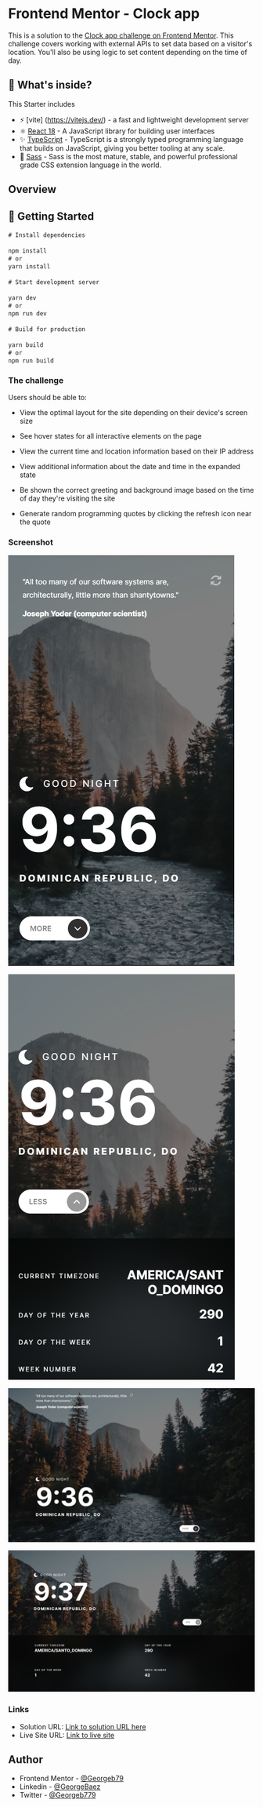# Frontend Mentor - Clock app

This is a solution to the [Clock app challenge on Frontend Mentor](https://www.frontendmentor.io/challenges/clock-app-LMFaxFwrM). This challenge covers working with external APIs to set data based on a visitor's location. You'll also be using logic to set content depending on the time of day.


## 🧐 What's inside?

This Starter includes

- ⚡ [vite] (https://vitejs.dev/) - a fast and lightweight development server
- ⚛️ [React 18](https://reactjs.org/) - A JavaScript library for building user interfaces
- ✨ [TypeScript](https://www.typescriptlang.org/) - TypeScript is a strongly typed programming language that builds on JavaScript, giving you better tooling at any scale.
- 🎉 [Sass](https://sass-lang.com/) - Sass is the most mature, stable, and powerful professional grade CSS extension language in the world.


## Overview

## 🚀 Getting Started

```
# Install dependencies

npm install
# or
yarn install

# Start development server

yarn dev
# or
npm run dev

# Build for production

yarn build
# or
npm run build
```

### The challenge

Users should be able to:

- View the optimal layout for the site depending on their device's screen size

- See hover states for all interactive elements on the page

- View the current time and location information based on their IP address

- View additional information about the date and time in the expanded state

- Be shown the correct greeting and background image based on the time of day they're visiting the site

- Generate random programming quotes by clicking the refresh icon near the quote

### Screenshot

![Mobile view of solution](./screenshot/mobile.png)

![Mobile active view of solution](./screenshot/mobile-active.png)

![Desktop view of solution](./screenshot/desktop.png)

![Desktop active view of solution](./screenshot/desktop-active.png)

### Links

- Solution URL: [Link to solution URL here](https://www.frontendmentor.io/solutions/clock-ap-LhbhYJlfO3)
- Live Site URL: [Link to live site](https://clock-app-gb.netlify.app/)

## Author

- Frontend Mentor - [@Georgeb79](https://www.frontendmentor.io/profile/Georgeb779)
- Linkedin - [@GeorgeBaez](https://www.linkedin.com/in/george-baez/)
- Twitter - [@Georgeb779](https://twitter.com/Georgeb779)

